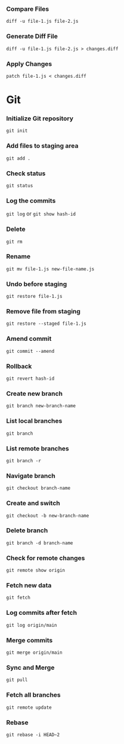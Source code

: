 ### Compare Files
`diff -u file-1.js file-2.js`

### Generate Diff File
`diff -u file-1.js file-2.js > changes.diff`

### Apply Changes
`patch file-1.js < changes.diff`

# Git

### Initialize Git repository
`git init`

### Add files to staging area
`git add .`

### Check status
`git status`

### Log the commits
`git log` or `git show hash-id`

### Delete
`git rm`

### Rename
`git mv file-1.js new-file-name.js`

### Undo before staging
`git restore file-1.js`

### Remove file from staging
`git restore --staged file-1.js`

### Amend commit
`git commit --amend`

### Rollback
`git revert hash-id`

### Create new branch
`git branch new-branch-name`

### List local branches
`git branch`

### List remote branches
`git branch -r`

### Navigate branch
`git checkout branch-name`

### Create and switch
`git checkout -b new-branch-name`

### Delete branch
`git branch -d branch-name`

### Check for remote changes
`git remote show origin`

### Fetch new data
`git fetch`

### Log commits after fetch
`git log origin/main`

### Merge commits
`git merge origin/main`

### Sync and Merge
`git pull`

### Fetch all branches
`git remote update`

### Rebase
`git rebase -i HEAD~2`